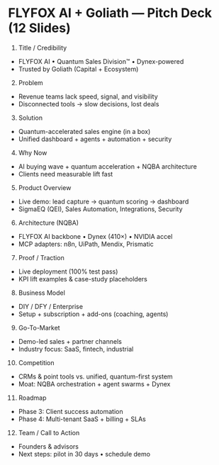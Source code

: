 # FLYFOX AI + Goliath — Pitch Deck (12 Slides)

1) Title / Credibility
- FLYFOX AI • Quantum Sales Division™ • Dynex-powered
- Trusted by Goliath (Capital + Ecosystem)

2) Problem
- Revenue teams lack speed, signal, and visibility
- Disconnected tools → slow decisions, lost deals

3) Solution
- Quantum-accelerated sales engine (in a box)
- Unified dashboard + agents + automation + security

4) Why Now
- AI buying wave + quantum acceleration + NQBA architecture
- Clients need measurable lift fast

5) Product Overview
- Live demo: lead capture → quantum scoring → dashboard
- SigmaEQ (QEI), Sales Automation, Integrations, Security

6) Architecture (NQBA)
- FLYFOX AI backbone • Dynex (410×) • NVIDIA accel
- MCP adapters: n8n, UiPath, Mendix, Prismatic

7) Proof / Traction
- Live deployment (100% test pass)
- KPI lift examples & case-study placeholders

8) Business Model
- DIY / DFY / Enterprise
- Setup + subscription + add-ons (coaching, agents)

9) Go-To-Market
- Demo-led sales + partner channels
- Industry focus: SaaS, fintech, industrial

10) Competition
- CRMs & point tools vs. unified, quantum-first system
- Moat: NQBA orchestration + agent swarms + Dynex

11) Roadmap
- Phase 3: Client success automation
- Phase 4: Multi-tenant SaaS + billing + SLAs

12) Team / Call to Action
- Founders & advisors
- Next steps: pilot in 30 days • schedule demo
